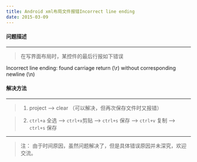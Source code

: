 ```yaml
---
title: Android xml布局文件报错Incorrect line ending
date: 2015-03-09
---
```


#### 问题描述

---

> 在写界面布局时，某控件的最后行报如下错误


Incorrect line ending: found carriage return (\r) without corresponding newline (\n)


<!--more-->


#### 解决方法

---

> 1.  project --> clear （可以解决，但再次保存文件时又报错）

> 2.  `ctrl+a` 全选  --> `ctrl+x`剪贴  -->  `ctrl+s` 保存 --> `ctrl+v` 复制 --> `ctrl+s` 保存


---

> 注： 由于时间原因，虽然问题解决了，但是具体错误原因并未深究，欢迎交流。
